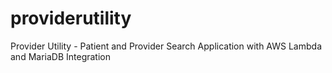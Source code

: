 # providerutility
Provider Utility - Patient and Provider Search Application with AWS Lambda and MariaDB Integration
